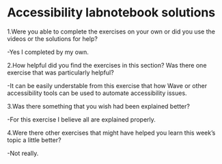 # Accessibility labnotebook solutions

1.Were you able to complete the exercises on your own or did you use the
videos or the solutions for help?

-Yes I completed by my own.

2.How helpful did you find the exercises in this section? Was there one
exercise that was particularly helpful?

-It can be easily understable from this exercise that how Wave or other accessibility tools can be used to automate accessibility issues.

3.Was there something that you wish had been explained better?

-For this exercise I believe all are explained properly.

4.Were there other exercises that might have helped you learn this week’s
topic a little better?

-Not really.
